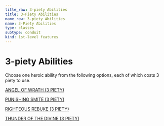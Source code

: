 ```yaml
---
title_raw: 3-piety Abilities
title: 3-Piety Abilities
name_raw: 3-piety Abilities
name: 3-Piety Abilities
type: classes
subtype: conduit
kind: 1st-level features
---
```


# 3-piety Abilities

Choose one heroic ability from the following options, each of which costs 3 piety to use.

[ANGEL OF WRATH (3 PIETY)](<./Angel%20Of%20Wrath%20(3%20PIETY).md>)

[PUNISHING SMITE (3 PIETY)](<./Punishing%20Smite%20(3%20PIETY).md>)

[RIGHTEOUS REBUKE (3 PIETY)](<./Righteous%20Rebuke%20(3%20PIETY).md>)

[THUNDER OF THE DIVINE (3 PIETY)](<./Thunder%20Of%20The%20Divine%20(3%20PIETY).md>)
